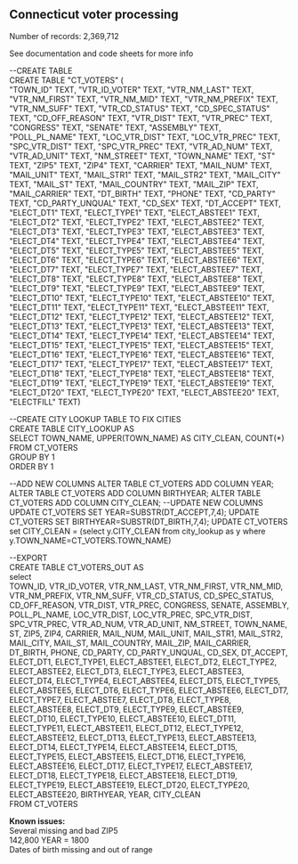 ## Connecticut voter processing

Number of records: 2,369,712

See documentation and code sheets for more info 

--CREATE TABLE  
CREATE TABLE "CT_VOTERS" (  
"TOWN_ID"  TEXT,
"VTR_ID_VOTER"  TEXT,
"VTR_NM_LAST"  TEXT,
"VTR_NM_FIRST"  TEXT,
"VTR_NM_MID"  TEXT,
"VTR_NM_PREFIX"  TEXT,
"VTR_NM_SUFF"  TEXT,
"VTR_CD_STATUS"  TEXT,
"CD_SPEC_STATUS"  TEXT,
"CD_OFF_REASON"  TEXT,
"VTR_DIST"  TEXT,
"VTR_PREC"  TEXT,
"CONGRESS"  TEXT,
"SENATE"  TEXT,
"ASSEMBLY"  TEXT,
"POLL_PL_NAME"  TEXT,
"LOC_VTR_DIST"  TEXT,
"LOC_VTR_PREC"  TEXT,
"SPC_VTR_DIST"  TEXT,
"SPC_VTR_PREC"  TEXT,
"VTR_AD_NUM"  TEXT,
"VTR_AD_UNIT"  TEXT,
"NM_STREET"  TEXT,
"TOWN_NAME"  TEXT,
"ST"  TEXT,
"ZIP5"  TEXT,
"ZIP4"  TEXT,
"CARRIER"  TEXT,
"MAIL_NUM"  TEXT,
"MAIL_UNIT"  TEXT,
"MAIL_STR1"  TEXT,
"MAIL_STR2"  TEXT,
"MAIL_CITY"  TEXT,
"MAIL_ST"  TEXT,
"MAIL_COUNTRY"  TEXT,
"MAIL_ZIP"  TEXT,
"MAIL_CARRIER"  TEXT,
"DT_BIRTH"  TEXT,
"PHONE"  TEXT,
"CD_PARTY"  TEXT,
"CD_PARTY_UNQUAL"  TEXT,
"CD_SEX"  TEXT,
"DT_ACCEPT"  TEXT,
"ELECT_DT1"  TEXT,
"ELECT_TYPE1"  TEXT,
"ELECT_ABSTEE1"  TEXT,
"ELECT_DT2"  TEXT,
"ELECT_TYPE2"  TEXT,
"ELECT_ABSTEE2"  TEXT,
"ELECT_DT3"  TEXT,
"ELECT_TYPE3"  TEXT,
"ELECT_ABSTEE3"  TEXT,
"ELECT_DT4"  TEXT,
"ELECT_TYPE4"  TEXT,
"ELECT_ABSTEE4"  TEXT,
"ELECT_DT5"  TEXT,
"ELECT_TYPE5"  TEXT,
"ELECT_ABSTEE5"  TEXT,
"ELECT_DT6"  TEXT,
"ELECT_TYPE6"  TEXT,
"ELECT_ABSTEE6"  TEXT,
"ELECT_DT7"  TEXT,
"ELECT_TYPE7"  TEXT,
"ELECT_ABSTEE7"  TEXT,
"ELECT_DT8"  TEXT,
"ELECT_TYPE8"  TEXT,
"ELECT_ABSTEE8"  TEXT,
"ELECT_DT9"  TEXT,
"ELECT_TYPE9"  TEXT,
"ELECT_ABSTEE9"  TEXT,
"ELECT_DT10"  TEXT,
"ELECT_TYPE10"  TEXT,
"ELECT_ABSTEE10"  TEXT,
"ELECT_DT11"  TEXT,
"ELECT_TYPE11"  TEXT,
"ELECT_ABSTEE11"  TEXT,
"ELECT_DT12"  TEXT,
"ELECT_TYPE12"  TEXT,
"ELECT_ABSTEE12"  TEXT,
"ELECT_DT13"  TEXT,
"ELECT_TYPE13"  TEXT,
"ELECT_ABSTEE13"  TEXT,
"ELECT_DT14"  TEXT,
"ELECT_TYPE14"  TEXT,
"ELECT_ABSTEE14"  TEXT,
"ELECT_DT15"  TEXT,
"ELECT_TYPE15"  TEXT,
"ELECT_ABSTEE15"  TEXT,
"ELECT_DT16"  TEXT,
"ELECT_TYPE16"  TEXT,
"ELECT_ABSTEE16"  TEXT,
"ELECT_DT17"  TEXT,
"ELECT_TYPE17"  TEXT,
"ELECT_ABSTEE17"  TEXT,
"ELECT_DT18"  TEXT,
"ELECT_TYPE18"  TEXT,
"ELECT_ABSTEE18"  TEXT,
"ELECT_DT19"  TEXT,
"ELECT_TYPE19"  TEXT,
"ELECT_ABSTEE19"  TEXT,
"ELECT_DT20"  TEXT,
"ELECT_TYPE20"  TEXT,
"ELECT_ABSTEE20"  TEXT,
"ELECTFILL" TEXT)


--CREATE CITY LOOKUP TABLE TO FIX CITIES  
CREATE TABLE CITY_LOOKUP AS  
SELECT TOWN_NAME, UPPER(TOWN_NAME) AS CITY_CLEAN, COUNT(*)  
FROM CT_VOTERS  
GROUP BY 1  
ORDER BY 1  

--ADD NEW COLUMNS
ALTER TABLE CT_VOTERS ADD COLUMN YEAR;
ALTER TABLE CT_VOTERS ADD COLUMN BIRTHYEAR;
ALTER TABLE CT_VOTERS ADD COLUMN CITY_CLEAN;
--UPDATE NEW COLUMNS
UPDATE CT_VOTERS SET YEAR=SUBSTR(DT_ACCEPT,7,4);
UPDATE CT_VOTERS SET BIRTHYEAR=SUBSTR(DT_BIRTH,7,4);
UPDATE CT_VOTERS set CITY_CLEAN = (select y.CITY_CLEAN from city_lookup as y where y.TOWN_NAME=CT_VOTERS.TOWN_NAME)

--EXPORT   
CREATE TABLE CT_VOTERS_OUT AS  
select   
TOWN_ID, VTR_ID_VOTER, VTR_NM_LAST, VTR_NM_FIRST, VTR_NM_MID, VTR_NM_PREFIX, VTR_NM_SUFF, VTR_CD_STATUS, CD_SPEC_STATUS, CD_OFF_REASON, VTR_DIST, VTR_PREC, CONGRESS, SENATE, ASSEMBLY, POLL_PL_NAME, LOC_VTR_DIST, LOC_VTR_PREC, SPC_VTR_DIST, SPC_VTR_PREC, VTR_AD_NUM, VTR_AD_UNIT, NM_STREET, TOWN_NAME, ST, ZIP5, ZIP4, CARRIER, MAIL_NUM, MAIL_UNIT, MAIL_STR1, MAIL_STR2, MAIL_CITY, MAIL_ST, MAIL_COUNTRY, MAIL_ZIP, MAIL_CARRIER, DT_BIRTH, PHONE, CD_PARTY, CD_PARTY_UNQUAL, CD_SEX, DT_ACCEPT, ELECT_DT1, ELECT_TYPE1, ELECT_ABSTEE1, ELECT_DT2, ELECT_TYPE2, ELECT_ABSTEE2, ELECT_DT3, ELECT_TYPE3, ELECT_ABSTEE3, ELECT_DT4, ELECT_TYPE4, ELECT_ABSTEE4, ELECT_DT5, ELECT_TYPE5, ELECT_ABSTEE5, ELECT_DT6, ELECT_TYPE6, ELECT_ABSTEE6, ELECT_DT7, ELECT_TYPE7, ELECT_ABSTEE7, ELECT_DT8, ELECT_TYPE8, ELECT_ABSTEE8, ELECT_DT9, ELECT_TYPE9, ELECT_ABSTEE9, ELECT_DT10, ELECT_TYPE10, ELECT_ABSTEE10, ELECT_DT11, ELECT_TYPE11, ELECT_ABSTEE11, ELECT_DT12, ELECT_TYPE12, ELECT_ABSTEE12, ELECT_DT13, ELECT_TYPE13, ELECT_ABSTEE13, ELECT_DT14, ELECT_TYPE14, ELECT_ABSTEE14, ELECT_DT15, ELECT_TYPE15, ELECT_ABSTEE15, ELECT_DT16, ELECT_TYPE16, ELECT_ABSTEE16, ELECT_DT17, ELECT_TYPE17, ELECT_ABSTEE17, ELECT_DT18, ELECT_TYPE18, ELECT_ABSTEE18, ELECT_DT19, ELECT_TYPE19, ELECT_ABSTEE19, ELECT_DT20, ELECT_TYPE20, ELECT_ABSTEE20, BIRTHYEAR, YEAR, CITY_CLEAN  
FROM CT_VOTERS

**Known issues:**  
Several missing and bad ZIP5  
142,800 YEAR = 1800  
Dates of birth missing and out of range  
